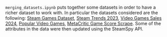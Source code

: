 `merging_datasets.ipynb` puts together some datasets in order to have a richer dataset to work with. In particular the datasets considered are the following: [Steam Games Dataset](https://www.kaggle.com/datasets/fronkongames/steam-games-dataset), [Steam Trends 2023](https://docs.google.com/spreadsheets/d/1D5MErWbFJ2Gsde9QxJ_HNMltKfF6fHCYdv4OQpXdnZ4/edit?gid=1714749788#gid=1714749788), [Video Games Sales 2024](https://www.kaggle.com/datasets/asaniczka/video-game-sales-2024), [Popular Video Games](https://www.kaggle.com/datasets/matheusfonsecachaves/popular-video-games/data), [MetaCritic Game Score Scrape](https://www.kaggle.com/datasets/mikkelbjohansen/metacritic-game-score-scrape-2024-13301-rows).
Some of the attributes in the data were then updated using the SteamSpy API.
